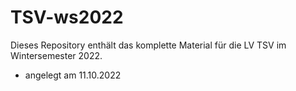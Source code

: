 # TSV-ws2022
Dieses Repository enthält das komplette Material für die LV TSV im Wintersemester 2022.
- angelegt am 11.10.2022
